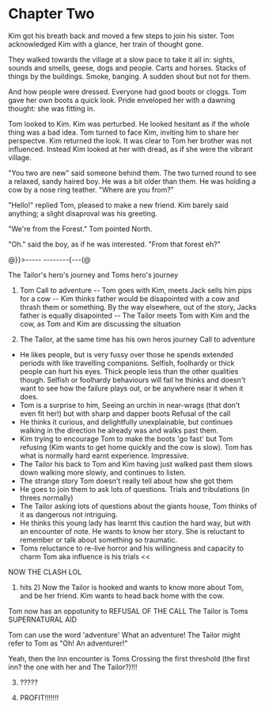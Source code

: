 # Chapter Two

Kim got his breath back and moved a few steps to join his sister. Tom acknowledged Kim with a glance, her train of thought gone. 

They walked towards the village at a slow pace to take it all in: sights, sounds and smells, geese, dogs and people. Carts and horses. Stacks of things by the buildings. Smoke, banging. A sudden shout but not for them.

And how people were dressed. Everyone had good boots or cloggs. Tom gave her own boots a quick look. Pride enveloped her with a dawning thought: she was fitting in.

Tom looked to Kim. Kim was perturbed. He looked hesitant as if the whole thing was a bad idea. Tom turned to face Kim, inviting him to share her perspectve. Kim returned the look. It was clear to Tom her brother was not influenced. Instead Kim looked at her with dread, as if she were the vibrant village. 

"You two are new" said someone behind them. The two turned round to see a relaxed, sandy haired boy. He was a bit older than them. He was holding a cow by a nose ring teather. "Where are you from?"

"Hello!" replied Tom, pleased to make a new friend. Kim barely said anything; a slight disaproval was his greeting.

"We're from the Forest." Tom pointed North. 

"Oh." said the boy, as if he was interested. "From that forest eh?"






@}}>-----      --------{---(@


The Tailor's hero's journey and Toms hero's journey

1) Tom
Call to adventure
-- Tom goes with Kim, meets Jack sells him pips for a cow
-- Kim thinks father would be disapointed with a cow and thrash them or something. By the way elsewhere, out of the story, Jacks father is equally disapointed
-- The Tailor meets Tom with Kim and the cow, as Tom and Kim are discussing the situation

2) The Tailor, at the same time has his own heros journey
Call to adventure
- He likes people, but is very fussy over those he spends extended periods with like travelling companions. Selfish, foolhardy or thick people can hurt his eyes. Thick people less than the other qualities though. Selfish or foolhardy behaviours will fail he thinks and doesn't want to see how the failure plays out, or be anywhere near it when it does.
- Tom is a surprise to him, Seeing an urchin in near-wrags (that don't even fit her!) but with sharp and dapper boots 
Refusal of the call
- He thinks it curious, and delightfully unexplainable, but continues walking in the direction he already was and walks past them.
- Kim trying to encourage Tom to make the boots 'go fast' but Tom refusing (Kim wants to get home quickly and the cow is slow). Tom has what is normally hard earnt experience. Impressive.
- The Tailor his back to Tom and Kim having just walked past them slows down walking more slowly, and continues to listen.
- The strange story Tom doesn't really tell about how she got them
- He goes to join them to ask lots of questions.
Trials and tribulations (in threes normally)
- The Tailor asking lots of questions about the giants house, Tom thinks of it as dangerous not intriguing.
- He thinks this young lady has learnt this caution the hard way, but with an encounter of note. He wants to know her story. She is reluctant to remember or talk about something so traumatic.
- Toms reluctance to re-live horror and his willingness and capacity to charm Tom aka influence is his trials << 


NOW THE CLASH LOL
1) hits 2)
Now the Tailor is hooked and wants to know more about Tom, and be her friend. Kim wants to head back home with the cow.

Tom now has an oppotunity to REFUSAL OF THE CALL
The Tailor is Toms SUPERNATURAL AID

Tom can use the word 'adventure' What an adventure! The Tailor might refer to Tom as "Oh! An adventurer!"

Yeah, then the Inn encounter is Toms Crossing the first threshold (the first inn? the one with her and The Tailor?)!!!

3) ?????

4) PROFIT!!!!!!!
